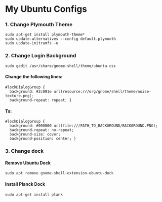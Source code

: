 # My Ubuntu Configs

### 1. Change Plymouth Theme
```
sudo apt-get install plymouth-theme*
sudo update-alternatives --config default.plymouth
sudo update-initramfs -u
```
### 2. Change Login Background
```
sudo gedit /usr/share/gnome-shell/theme/ubuntu.css
```

#### Change the following lines:
```
#lockDialogGroup {
  background: #2c001e url(resource:///org/gnome/shell/theme/noise-texture.png);
  background-repeat: repeat; }
```

#### To:
```
#lockDialogGroup {
  background: #000000 url(file:///PATH_TO_BACKGROUND/BACKGROUND.PNG);
  background-repeat: no-repeat;
  background-size: cover;
  background-position: center; }
```

### 3. Change dock
#### Remove Ubuntu Dock
```
sudo apt remove gnome-shell-extension-ubuntu-dock
```
#### Install Planck Dock
```
sudo apt-get install plank
```
